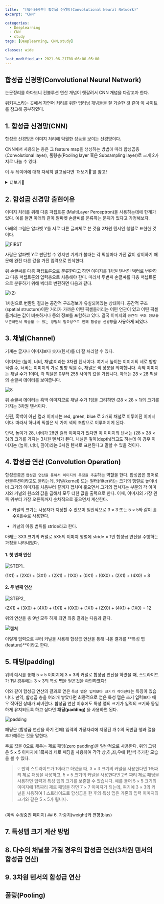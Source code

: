 ```yaml
---
title:  "[딥러닝공부] 합성곱 신경망(Convolutional Neural Network)"
excerpt: "CNN"

categories:
  - Deeplearning
  - CNN
  - study
tags: [Deeplearning, CNN,study]

classes: wide

last_modified_at: 2021-06-21T08:06:00-05:00
---
```


## 합성곱 신경망(Convolutional Neural Network)

논문정리를 하다보니 컨볼루션 연산 개념이 헷갈려서 CNN 개념을 다잡고자 한다. 

[위키독스](https://wikidocs.net/64066)라는 곳에서 자연어 처리를 위한 딥러닝 개념들을 잘 기술한 것 같아 이 사이트를 참고해 공부하였다. 

## 1. 합성곱 신경망(CNN)
합성곱 신경망은 이미지 처리에 탁월한 성능을 보이는 신경망이다. 

CNN에서 사용되는 층은 그 feature map을 생성하는 방법에 따라 합성곱층(Convolutional layer), 풀링층(Pooling layer 혹은 Subsampling layer)로 크게 2가지로 나눌 수 있다.

이 두 레이어에 대해 자세히 알고싶다면 '더보기🔎'를 참고!

<details markdown="1">
<summary>더보기🔎</summary>

#### - Convolutional layer
Convolution 계산을 하는 층이다. 이 층은 이전 층을 토대로 feature map을 생성하게 되는데, 하나가 아닌 여러 개의 feature map을 생성하여 구성된다. 
또한 입력으로 받는 이전 층의 유닛에 대해서도 하나 이상의 feature map에게 연결된다. 각 feature map 내에서는 같은 가중치를 사용하여 Convolution을 한 다음 bias값을 더하여 활성함수를 통과시켜 출력한다.

#### - Subsampling layer
Pooling Layer과 같은 개념으로 Convolutional layer와 달리 이전 층의 한 feature map에게서만 영향을 받는다. 따라서 이전 층과 같은 수의 feature map을 갖게 된다. 
이전 층의 일정 영역을 평균한 가중치를 곱하고 bias 값을 더한다. 이 때, Convolutional layer와는 다르게 계산에 사용하는 영역은 서로 겹치지 않도록 배치하므로 영역의 크기에 반비례하게 feature map의 크기가 작아지게 된다.

</details>

## 2. 합성곱 신경망 출현이유

이미지 처리를 위해 다층 퍼셉트론 (MultiLayer Perceptron)을 사용하는데에 한계가 있다. 예를 들면 아래와 같이 알파벳 손글씨를 분류하는 문제가 있다고 가정해보자.

아래의 그림은 알파벳 Y를 서로 다른 글씨체로 쓴 것을 2차원 텐서인 행렬로 표현한 것이다.

![FIRST](https://user-images.githubusercontent.com/53431568/122728393-0f251700-d2b3-11eb-9099-d6e274df4012.PNG)

사람은 알파벳 Y로 판단할 수 있지만 기계가 볼때는 각 픽셀마다 가진 값이 상이하기 때문에 완전 다른 값을 가진 입력으로 인식한다. 

위 손글씨를 다층 퍼셉트론으로 분류한다고 하면 이미지를 1차원 텐서인 벡터로 변환하고 다층 퍼셉트론의 입력층으로 사용해야 한다. 따라서 두번째 손글씨를 다층 퍼셉트론으로 분류하기 위해 벡터로 변환하면 다음과 같다.


![(2)](https://user-images.githubusercontent.com/53431568/122728428-19dfac00-d2b3-11eb-8048-0d936b5f0e44.jpg)

1차원으로 변환된 결과는 공간적 구조정보가 유실되어있는 상태이다. 공간적 구조(spatial structure)이란 거리가 가까운 어떤 픽셀들끼리는 어떤 연관이 있고 어떤 픽셀들끼리는 값이 비슷하거나 등의 정보를 포함하고 있다.
결국 이미지의 `공간적 구조 정보를 보존하면서 학습할 수 있는 방법의 필요성으로 인해 합성곱 신경망`을 사용하게 되었다.


## 3. 채널(Channel)
기계는 글자나 이미지보다 숫자(텐서)를 더 잘 처리할 수 있다. 

이미지는 (높이, 너비, 채널)이라는 3차원 텐서이다. 여기서 높이는 이미지의 세로 방향 픽셀 수, 너비는 이미지의 가로 방향 픽셀 수, 채널은 색 성분을 의미합니다. 흑백 이미지는 채널 수가 1이며, 각 픽셀은 0부터 255 사이의 값을 가집니다. 아래는 28 × 28 픽셀의 손글씨 데이터를 보여줍니다.


![8](https://user-images.githubusercontent.com/53431568/122728418-164c2500-d2b3-11eb-8514-e4fa470f6a33.PNG)

위 손글씨 데이터는 흑백 이미지므로 채널 수가 1임을 고려하면 (28 × 28 × 1)의 크기를 가지는 3차원 텐서이다. 

한편, 흑백이 아닌 컬러 이미지는 red, green, blue 로 3개의 채널로 이루어진 이미지이다. 따라서 하나의 픽셀은 세 가지 색의 조합으로 이루어지게 된다. 

만약, 높이가 28, 너비가 28인 컬러 이미지가 있다면 이 이미지의 텐서는 (28 × 28 × 3)의 크기를 가지는 3차원 텐서가 된다. 채널은 깊이(depth)라고도 하는데 이 경우 이미지는 (높이, 너비, 깊이)라는 3차원 텐서로 표현된다고 말할 수 있을 것이다.

## 4. 합성곱 연산 (Convolution Operation)

합성곱층은 `합성곱 연산을 통해서 이미지의 특징을 추출`하는 역할을 한다. 합성곱은 영어로 컨볼루션이라고도 불리는데, 커널(kernel) 또는 필터(filter)라는 크기의 행렬로 높이너비 크기의 이미지를 처음부터 끝까지 겹치며 훑으면서 크기의 겹쳐지는 부분의 각 이미지와 커널의 원소의 값을 곱해서 모두 더한 값을 출력으로 한다. 이때, 이미지의 가장 왼쪽 위부터 가장 오른쪽까지 순차적으로 훑으면서 계산한다. 

- 커널의 크기는 사용자가 지정할 수 있으며 일반적으로 3 × 3 또는 5 × 5와 같이 홀수X홀수로 사용한다.

- 커널의 이동 범위를 stride라고 한다.

아래는 3X3 크기의 커널로 5X5의 이미지 행렬에 stride = 1인 합성곱 연산을 수행하는 과정을 나타내었다. 

#### 1. 첫 번째 연산
![STEP1_](https://user-images.githubusercontent.com/53431568/122728385-0df3ea00-d2b3-11eb-95e9-9f761076ebd6.PNG)

(1X1) + (2X0) + (3X1) + (2X1) + (1X0) + (0X1) + (0X0) + (2X1) + (4X0) = 8


#### 2. 두 번째 연산
![STEP2_](https://user-images.githubusercontent.com/53431568/122728391-0e8c8080-d2b3-11eb-8f78-3e300218d040.PNG)

(2X1) + (3X0) + (4X1) + (1X1) + (0X0) + (1X1) + (2X0) + (4X1) + (1X0) = 12

위의 연산을 총 9번 모두 하게 되면 최종 결과는 다음과 같다. 


![캡처](https://user-images.githubusercontent.com/53431568/122733891-93c66400-d2b8-11eb-9060-3e16ece38053.PNG)

이렇게 입력으로 부터 커널을 사용해 합성곱 연산을 통해 나온 결과를 **특성 맵(feature)**이라고 한다.



## 5. 패딩(padding)
위의 예시를 통해 5 × 5 이미지에 3 × 3의 커널로 합성곱 연산을 하였을 때, 스트라이드가 1일 경우에는 3 × 3의 특성 맵을 얻은것을 확인하였다!

이와 같이 합성곱 연산의 결과로 얻은 `특성 맵은 입력보다 크기가 작아진다`는 특징이 있습니다. 만약, 합성곱 층을 여러개 쌓았다면 최종적으로 얻은 특성 맵은 초기 입력보다 매우 작아진 상태가 되버린다. 합성곱 연산 이후에도 특성 맵의 크기가 입력의 크기와 동일하게 유지되도록 하고 싶다면 **패딩(padding)** 을 사용하면 된다.

![padding](https://user-images.githubusercontent.com/53431568/122734554-26ff9980-d2b9-11eb-986d-e521b6c20f6a.PNG)

패딩은 (합성곱 연산을 하기 전에) 입력의 가장자리에 지정된 개수의 폭만큼 행과 열을 추가해주는 것을 말한다. 

주로 값을 0으로 채우는 제로 패딩(zero padding)을 일반적으로 사용한다. 위의 그림은 5 × 5 이미지에 1폭짜리 제로 패딩을 사용하여 각각  상,하,좌,우에 1칸씩 추가한 모습을 볼 수 있다.

> 💡 만약 스트라이드가 1이라고 하였을 때, 3 × 3 크기의 커널을 사용한다면 1폭짜리 제로 패딩을 사용하고, 5 × 5 크기의 커널을 사용한다면 2폭 짜리 제로 패딩을 사용하면 입력과 특성 맵의 크기를 보존할 수 있습니다. 예를 들어 5 × 5 크기의 이미지에 1폭짜리 제로 패딩을 하면 7 × 7 이미지가 되는데, 여기에 3 × 3의 커널을 사용하여 1 스트라이드로 합성곱을 한 후의 특성 맵은 기존의 입력 이미지의 크기와 같은 5 × 5가 됩니다.


<br>
(아직 수정중인 페이지)
## 6. 가중치(weight)와 편향(bias)




## 7. 특성맵 크기 계산 방법



## 8. 다수의 채널을 가질 경우의 합성곱 연산(3차원 텐서의 합성곱 연산)

## 9. 3차원 텐서의 합성곱 연산

## 풀링(Pooling)



